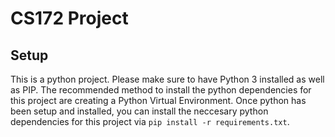 # CS172 Project 


## Setup
This is a python project. Please make sure to have Python 3 installed as well as PIP. The recommended method to install the python dependencies for this project are creating a Python Virtual Environment. Once python has been setup and installed, you can install the neccesary python dependencies for this project via `pip install -r requirements.txt`.